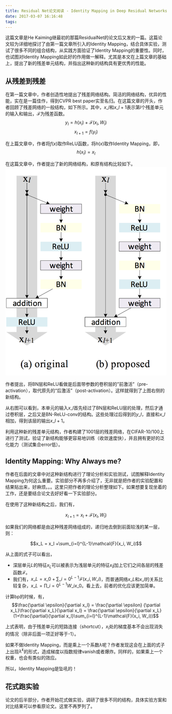 ```yaml
---
title: Residual Net论文阅读 - Identity Mapping in Deep Residual Networks
date: 2017-03-07 16:16:48
tags:
---
```

这篇文章是He Kaiming继最初的那篇ResidualNet的论文后又发的一篇。这篇论文较为详细地探讨了由第一篇文章所引入的Identity Mapping，结合具体实验，测试了很多不同的组合结构，从实践方面验证了Identity Mapping的重要性。同时，也试图对Identity Mapping如此好的作用做一解释。尤其是本文在上篇文章的基础上，提出了新的残差单元结构，并指出这种新的结构具有更优秀的性能。
<!-- more -->

## 从残差到残差
在第一篇文章中，作者创造性地提出了残差网络结构。简洁的网络结构，优异的性能，实在是一篇佳作，得到CVPR best paper实至名归。在这篇文章的开头，作者回顾了残差网络的一般结构，如下所示。其中，$x\_l$和$x\_{l+1}$表示第$l$个残差单元的输入和输出，$\mathcal{F}$为残差函数。
$$y_l = h(x_l) + \mathcal{F}(x_l, W_l)$$
$$x_{l+1} = f(y_l)$$

在上篇文章中，作者将$f(x)$取作ReLU函数，将$h(x)$取作Identity Mapping，即，
$$h(x_l) = x_l$$

在这篇文章中，作者提出了新的网络结构，和原有结构比较如下。
![新的网络结构，将BN和ReLU看做是前激活](/img/residualnet_improved_structure.png)

作者提出，将BN层和ReLU看做是后面带参数的卷积层的”前激活”（pre-activation），取代原先的“后激活”（post-activation）。这样就得到了上图右侧的新结构。

从右图可以看到，本单元的输入$x\_l$首先经过了BN层和ReLU层的处理，然后才通过卷积层，之后又是BN-ReLU-conv的结构。这些处理过后得到的$y\_l$，直接和$x\_l$相加，得到该层的输出$x\_{l+1}$。

利用这种新的残差单元结构，作者构建了1001层的残差网络，在CIFAR-10/100上进行了测试，验证了新结构能够更容易地训练（收敛速度快），并且拥有更好的泛化能力（测试集合error低）。


## Identity Mapping: Why Always me?
作者在后面的文章中对这种新结构进行了理论分析和实验测试，试图解释Identity Mapping为何这么重要。实验部分不再多介绍了，无非就是把作者的实验配置和结果贴出来，好麻烦。。。这里只把作者的理论分析整理如下。如果想要复现坐着的工作，还是要结合论文去好好看一下实验部分。

在使用了这种新结构之后，我们有，

$$x_{l+1} = x_l + \mathcal{F}(x_l, W_l)$$

如果我们的网络都是由这种残差网络组成的，递归地去倒到前面较浅的某一层，则：

$$x_L = x_l +\sum_{i=l}^{L-1}\mathcal{F}(x_i, W_i)$$

从上面的式子可以看出，

- 深层单元$L$的特征$x_L$可以被表示为浅层单元的特征$x_l$j加上它们之间各层的残差函数$\mathcal{F}$。
- 我们有，$x\_L=x\_0+\sum\_{i=0}^{L-1}\mathcal{F}(x\_i, W\_i)$，而普通网络$x\_L$和$x\_l$的关系比较复杂，$x\_L = \prod\_{i=0}^{L-1}W\_ix\_0$。看上去，前者的优化应该更加简单。

计算bp的时候，有，
$$\frac{\partial \epsilon}{\partial x_l} = \frac{\partial \epsilon} {\partial x_L}\frac{\partial x_L}{\partial x_l} = \frac{\partial \epsilon}{\partial x_L}(1+\frac{\partial}{\partial x_l}\sum_{i=l}^{L-1}\mathcal{F}(x_i, W_i))$$

上式表明，由于残差单元的短路连接（shortcut），$x_l$处的梯度基本不会出现消失的情况（除非后面一项正好等于-1）。

如果不做Identity Mapping，而是乘上一个系数$\lambda$呢？作者发现这会在上面的式子上出现$\lambda^k$的形式，造成梯度以指数规律vanish或者爆炸。同样的，如果乘上一个权重，也会有类似的效应。

所以，Identity Mapping是坠吼的！

## 花式跑实验
论文的后半部分，作者开始花式做实验，调研了很多不同的结构，具体实验方案和对比结果可以参看原论文。这里不再罗列了。
